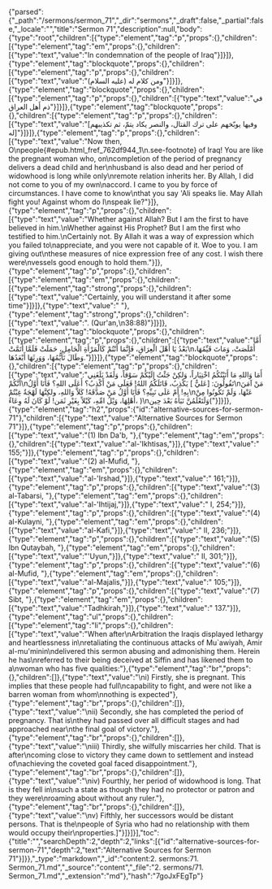 {"parsed":{"_path":"/sermons/sermon_71","_dir":"sermons","_draft":false,"_partial":false,"_locale":"","title":"Sermon 71","description":null,"body":{"type":"root","children":[{"type":"element","tag":"p","props":{},"children":[{"type":"element","tag":"em","props":{},"children":[{"type":"text","value":"In condemnation of the people of Iraq"}]}]},{"type":"element","tag":"blockquote","props":{},"children":[{"type":"element","tag":"p","props":{},"children":[{"type":"text","value":"ومن كلام له (عليه السلام)"}]}]},{"type":"element","tag":"blockquote","props":{},"children":[{"type":"element","tag":"p","props":{},"children":[{"type":"text","value":"في ذم أَهل العراق"}]}]},{"type":"element","tag":"blockquote","props":{},"children":[{"type":"element","tag":"p","props":{},"children":[{"type":"text","value":"[وفيها يوبّخهم على ترك القتال، والنصر يكاد يتمّ، ثم تكذيبهم له]"}]}]},{"type":"element","tag":"p","props":{},"children":[{"type":"text","value":"Now then, O\npeople{#epub.html_fref_762df944_1\n.see-footnote} of Iraq! You are like the pregnant woman who, on\ncompletion of the period of pregnancy delivers a dead child and her\nhusband is also dead and her period of widowhood is long while only\nremote relation inherits her. By Allah, I did not come to you of my own\naccord. I came to you by force of circumstances. I have come to know\nthat you say 'Ali speaks lie. May Allah fight you! Against whom do I\nspeak lie?"}]},{"type":"element","tag":"p","props":{},"children":[{"type":"text","value":"Whether against Allah? But I am the first to have believed in him.\nWhether against His Prophet? But I am the first who testified to him.\nCertainly not. By Allah it was a way of expression which you failed to\nappreciate, and you were not capable of it. Woe to you. I am giving out\nthese measures of nice expression free of any cost. I wish there were\nvessels good enough to hold them."}]},{"type":"element","tag":"p","props":{},"children":[{"type":"element","tag":"em","props":{},"children":[{"type":"element","tag":"strong","props":{},"children":[{"type":"text","value":"Certainly, you will understand it after some time"}]}]},{"type":"text","value":" "},{"type":"element","tag":"strong","props":{},"children":[{"type":"text","value":". (Qur'an,\n38:88)"}]}]},{"type":"element","tag":"blockquote","props":{},"children":[{"type":"element","tag":"p","props":{},"children":[{"type":"text","value":"أَمَّا بَعْدُ يَا أَهْلَ الْعِرَاقِ، فَإِنَّمَا أَنْتُمْ كَالْمَرْأَةِ الْحَامِلِ، حَمَلَتْ فَلَمَّا أَتَمَّتْ\nأَمْلَصَتْ، وَمَاتَ قَيِّمُهَا، وَطَالَ تَأَيُّمُهَا، وَوَرِثَهَا أَبْعَدُهَا."}]}]},{"type":"element","tag":"blockquote","props":{},"children":[{"type":"element","tag":"p","props":{},"children":[{"type":"text","value":"أَمَا وَاللهِ مَا أَتَيْتُكُمُ اخْتِيَاراً، وَلكِنْ جَئْتُ إِلَيْكُمْ سَوْقاً، وَلَقَدْ بَلَغَنِي أَنَّكُمْ\nتَقُولُونَ: [عَليٌّ ] يَكْذِبُ، قَاتَلَكُمُ اللهُ! فَعَلَى مَنْ أَكْذِبُ؟ أَعَلَى اللهِ؟ فَأَنَا أَوَّلُ\nمَنْ آمَنَ بِهِ! أَمْ عَلَى نَبِيِّهِ؟ فَأَنَا أَوَّلُ مَنْ صَدَّقَهُ! كَلاَّ وَاللهِ، ولكِنَّهَا لَهْجَةٌ غِبْتُمْ\nعَنْهَا، وَلَمْ تَكُونُوا مِنْ أَهْلِهَا، وَيْلُ امِّهِ، كَيْلاً بِغَيْرِ ثَمَن! لَوْ كَانَ لَهُ وِعَاءٌ، )\nوَلَتَعْلَمُنَّ نَبَأَهُ بَعْدَ حِين("}]}]},{"type":"element","tag":"h2","props":{"id":"alternative-sources-for-sermon-71"},"children":[{"type":"text","value":"Alternative Sources for Sermon 71"}]},{"type":"element","tag":"p","props":{},"children":[{"type":"text","value":"(1) Ibn Da'b, "},{"type":"element","tag":"em","props":{},"children":[{"type":"text","value":"al-'Ikhtisas,"}]},{"type":"text","value":" 155;"}]},{"type":"element","tag":"p","props":{},"children":[{"type":"text","value":"(2) al-Mufid, "},{"type":"element","tag":"em","props":{},"children":[{"type":"text","value":"al-'Irshad,"}]},{"type":"text","value":" 161;"}]},{"type":"element","tag":"p","props":{},"children":[{"type":"text","value":"(3) al-Tabarsi, "},{"type":"element","tag":"em","props":{},"children":[{"type":"text","value":"al-'Ihtijaj,"}]},{"type":"text","value":" I, 254;"}]},{"type":"element","tag":"p","props":{},"children":[{"type":"text","value":"(4) al-Kulayni, "},{"type":"element","tag":"em","props":{},"children":[{"type":"text","value":"al-Kafi,"}]},{"type":"text","value":" II, 236;"}]},{"type":"element","tag":"p","props":{},"children":[{"type":"text","value":"(5) Ibn Qutaybah, "},{"type":"element","tag":"em","props":{},"children":[{"type":"text","value":"'Uyun,"}]},{"type":"text","value":" II, 301;"}]},{"type":"element","tag":"p","props":{},"children":[{"type":"text","value":"(6) al-Mufid, "},{"type":"element","tag":"em","props":{},"children":[{"type":"text","value":"al-Majalis,"}]},{"type":"text","value":" 105;"}]},{"type":"element","tag":"p","props":{},"children":[{"type":"text","value":"(7) Sibt, "},{"type":"element","tag":"em","props":{},"children":[{"type":"text","value":"Tadhkirah,"}]},{"type":"text","value":" 137."}]},{"type":"element","tag":"ul","props":{},"children":[{"type":"element","tag":"li","props":{},"children":[{"type":"text","value":"When after\nArbitration the Iraqis displayed lethargy and heartlessness in\nretaliating the continuous attacks of Mu`awiyah, Amir al-mu'minin\ndelivered this sermon abusing and admonishing them. Herein he has\nreferred to their being deceived at Siffin and has likened them to a\nwoman who has five qualities:"},{"type":"element","tag":"br","props":{},"children":[]},{"type":"text","value":"\ni) Firstly, she is pregnant. This implies that these people had full\ncapability to fight, and were not like a barren woman from whom\nnothing is expected"},{"type":"element","tag":"br","props":{},"children":[]},{"type":"text","value":"\nii) Secondly, she has completed the period of pregnancy. That is\nthey had passed over all difficult stages and had approached near\nthe final goal of victory."},{"type":"element","tag":"br","props":{},"children":[]},{"type":"text","value":"\niii) Thirdly, she wilfully miscarries her child. That is after\ncoming close to victory they came down to settlement and instead of\nachieving the coveted goal faced disappointment."},{"type":"element","tag":"br","props":{},"children":[]},{"type":"text","value":"\niv) Fourthly, her period of widowhood is long. That is they fell in\nsuch a state as though they had no protector or patron and they were\nroaming about without any ruler."},{"type":"element","tag":"br","props":{},"children":[]},{"type":"text","value":"\nv) Fifthly, her successors would be distant persons. That is the\npeople of Syria who had no relationship with them would occupy their\nproperties.]"}]}]}],"toc":{"title":"","searchDepth":2,"depth":2,"links":[{"id":"alternative-sources-for-sermon-71","depth":2,"text":"Alternative Sources for Sermon 71"}]}},"_type":"markdown","_id":"content:2. sermons:71. Sermon_71.md","_source":"content","_file":"2. sermons/71. Sermon_71.md","_extension":"md"},"hash":"7goJxFEgTp"}